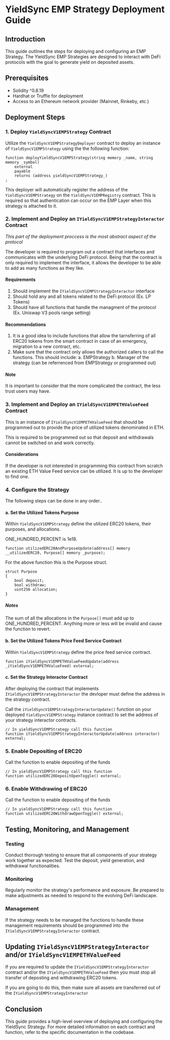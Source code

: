# YieldSync EMP Strategy Deployment Guide

## Introduction

This guide outlines the steps for deploying and configuring an EMP Strategy. The YieldSync EMP Strategies are designed to interact with DeFi protocols with the goal to generate yield on deposited assets.

## Prerequisites

- Solidity ^0.8.19
- Hardhat or Truffle for deployment
- Access to an Ethereum network provider (Mainnet, Rinkeby, etc.)

## Deployment Steps

### 1. Deploy `YieldSyncV1EMPStrategy` Contract

Utilize the `YieldSyncV1EMPStrategyDeployer` contract to deploy an instance of `YieldSyncV1EMPStrategy` using the the following function:

```sol
function deployYieldSyncV1EMPStrategy(string memory _name, string memory _symbol)
	external
	payable
	returns (address yieldSyncV1EMPStrategy_)
;
```

This deployer will automatically register the address of the `YieldSyncV1EMPStrategy` on the `YieldSyncV1EMPRegistry` contract. This is required so that authentication can occur on the EMP Layer when this strategy is attached to it.

### 2. Implement and Deploy an `IYieldSyncV1EMPStrategyInteractor` Contract

*This part of the deployment proccess is the most abstract aspect of the protocol*

The developer is required to program out a contract that interfaces and communicates with the underlying DeFi protocol. Being that the contract is only required to implement the interface, it allows the developer to be able to add as many functions as they like.

#### Requirements

1. Should implement the `IYieldSyncV1EMPStrategyInteractor` interface
2. Should hold any and all tokens related to the DeFi protocol (Ex. LP Tokens)
3. Should have all functions that handle the managment of the protocol (Ex. Uniswap V3 pools range setting)

#### Recommendations

1. It is a good idea to include functions that allow the tarnsferring of all ERC20 tokens from the smart contract in case of an emergency, migration to a new contract, etc.
2. Make sure that the contract only allows the authorized callers to call the functions. This should include:
	a. EMPStrategy
	b. Manager of the strategy (can be referrenced from EMPStrategy or programmed out)

#### Note

It is important to consider that the more complicated the contract, the less trust users may have. 

### 3. Implement and Deploy an `IYieldSyncV1EMPETHValueFeed` Contract

This is an instance of `IYieldSyncV1EMPETHValueFeed` that should be programmed out to provide the price of utilized tokens denominated in ETH.

This is required to be programmed out so that deposit and withdrawals cannot be switched on and work correctly.

#### Considerations

If the developer is not interested in programming this contract from scratch an existing ETH Value Feed service can be utilized. It is up to the developer to find one.

### 4. Configure the Strategy

The following steps can be done in any order..

#### a. Set the Utilized Tokens Purpose

Within `YieldSyncV1EMPStrategy` define the utilized ERC20 tokens, their purposes, and allocations.

ONE_HUNDRED_PERCENT is 1e18.

```solidity
function utilizedERC20AndPurposeUpdate(address[] memory __utilizedERC20, Purpose[] memory _purpose);
```

For the above function this is the Purpose struct.

```solidity
struct Purpose
{
	bool deposit;
	bool withdraw;
	uint256 allocation;
}
```

##### Notes

The sum of all the allocations in the `Purpose[]` must add up to ONE_HUNDRED_PERCENT. Anything more or less will be invalid and cause the function to revert.

#### b. Set the Utilized Tokens Price Feed Service Contract

Within `YieldSyncV1EMPStrategy` define the price feed service contract.

```solidity
function iYieldSyncV1EMPETHValueFeedUpdate(address _iYieldSyncV1EMPETHValueFeed) external;
```

#### c. Set the Strategy Interactor Contract

After deploying the contract that implements `IYieldSyncV1EMPStrategyInteractor` the devloper must define the address in the strategy contract.

Call the `iYieldSyncV1EMPStrategyInteractorUpdate()` function on your deployed `YieldSyncV1EMPStrategy` instance contract to set the address of your strategy interactor contracts.

```solidity
// In yieldSyncV1EMPStrategy call this function
function iYieldSyncV1EMPStrategyInteractorUpdate(address interactor) external;
```

### 5. Enable Depositing of ERC20

Call the function to enable depositing of the funds

```solidity
// In yieldSyncV1EMPStrategy call this function
function utilizedERC20DepositOpenToggle() external;
```

### 6. Enable Withdrawing of ERC20

Call the function to enable depositing of the funds

```solidity
// In yieldSyncV1EMPStrategy call this function
function utilizedERC20WithdrawOpenToggle() external;
```

## Testing, Monitoring, and Management

### Testing

Conduct thorough testing to ensure that all components of your strategy work together as expected. Test the deposit, yield generation, and withdrawal functionalities.

### Monitoring

Regularly monitor the strategy's performance and exposure. Be prepared to make adjustments as needed to respond to the evolving DeFi landscape.

### Management

If the strategy needs to be managed the functions to handle these management requirements should be programmed into the `IYieldSyncV1EMPStrategyInteractor` contract.

## Updating `IYieldSyncV1EMPStrategyInteractor` and/or `IYieldSyncV1EMPETHValueFeed`

If you are required to update the `IYieldSyncV1EMPStrategyInteractor` contract and/or the `IYieldSyncV1EMPETHValueFeed` then you must stop all transfer of deposting and withdrawing ERC20 tokens.

If you are going to do this, then make sure all assets are transferred out of the `IYieldSyncV1EMPStrategyInteractor`

## Conclusion

This guide provides a high-level overview of deploying and configuring the YieldSync Strategy. For more detailed information on each contract and function, refer to the specific documentation in the codebase.

